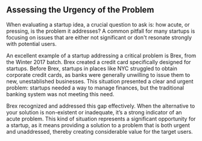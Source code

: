 ## Assessing the Urgency of the Problem

When evaluating a startup idea, a crucial question to ask is: how acute, or pressing, is the problem it addresses? A common pitfall for many startups is focusing on issues that are either not significant or don't resonate strongly with potential users.

An excellent example of a startup addressing a critical problem is Brex, from the Winter 2017 batch. Brex created a credit card specifically designed for startups. Before Brex, startups in places like NYC struggled to obtain corporate credit cards, as banks were generally unwilling to issue them to new, unestablished businesses. This situation presented a clear and urgent problem: startups needed a way to manage finances, but the traditional banking system was not meeting this need.

Brex recognized and addressed this gap effectively. When the alternative to your solution is non-existent or inadequate, it’s a strong indicator of an acute problem. This kind of situation represents a significant opportunity for a startup, as it means providing a solution to a problem that is both urgent and unaddressed, thereby creating considerable value for the target users.